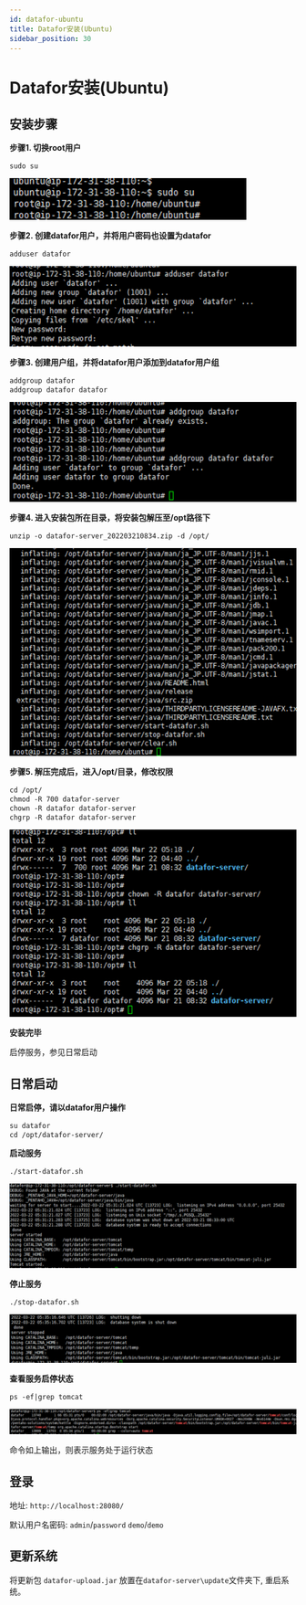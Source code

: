 ```yaml
---
id: datafor-ubuntu
title: Datafor安装(Ubuntu)
sidebar_position: 30
---
```


# Datafor安装(Ubuntu)
## 安装步骤

**步骤1. 切换root用户**

```
sudo su  
```

<div align="left"><img src="../../static/img/datafor/setup/image-20220829171526492.png"  /></div>

**步骤2. 创建datafor用户，并将用户密码也设置为datafor**

```
adduser datafor
```

<div align="left"><img src="../../static/img/datafor/setup/image-20220829171542736.png"  /></div>

**步骤3. 创建用户组，并将datafor用户添加到datafor用户组**

```
addgroup datafor
addgroup datafor datafor
```

<div align="left"><img src="../../static/img/datafor/setup/image-20220829171600582.png"  /></div>

**步骤4. 进入安装包所在目录，将安装包解压至/opt路径下**

```
unzip -o datafor-server_202203210834.zip -d /opt/
```

<div align="left"><img src="../../static/img/datafor/setup/image-20220829171613825.png"  /></div>

**步骤5. 解压完成后，进入/opt/目录，修改权限**

```
cd /opt/
chmod -R 700 datafor-server
chown -R datafor datafor-server
chgrp -R datafor datafor-server
```

<div align="left"><img src="../../static/img/datafor/setup/image-20220829171632512.png"  /></div>

**安装完毕**

启停服务，参见日常启动

## 日常启动

**日常启停，请以datafor用户操作**

```
su datafor
cd /opt/datafor-server/
```

**启动服务**

```
./start-datafor.sh
```

<div align="left"><img src="../../static/img/datafor/setup/image-20220829171648174.png"  /></div>

**停止服务**

```
./stop-datafor.sh
```

<div align="left"><img src="../../static/img/datafor/setup/image-20220829171701208.png"  /></div>

**查看服务启停状态**

```
ps -ef|grep tomcat
```

<div align="left"><img src="../../static/img/datafor/setup/image-20220829171716368.png"  /></div>

命令如上输出，则表示服务处于运行状态

## 登录

地址: `http://localhost:28080/`

默认用户名密码:
`admin`/`password`
`demo`/`demo`

## 更新系统

将更新包 `datafor-upload.jar` 放置在`datafor-server\update`文件夹下, 重启系统。
